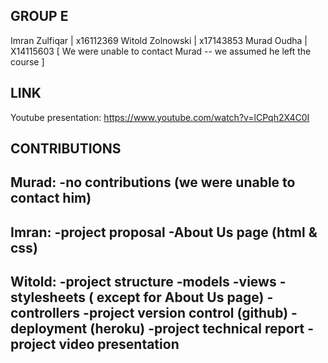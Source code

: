 GROUP E 
----------------------------------------

Imran Zulfiqar	| x16112369
Witold Zolnowski | x17143853
Murad Oudha | X14115603 [ We were unable to contact Murad -- we assumed he left the course ]

LINK
----------------------------------------

Youtube presentation:
https://www.youtube.com/watch?v=lCPqh2X4C0I


CONTRIBUTIONS
----------------------------------------

Murad:
-no contributions (we were unable to contact him)
----------------------------------------

Imran:
-project proposal
-About Us page (html & css)
----------------------------------------

Witold:
-project structure
-models
-views 
-stylesheets ( except for About Us page)
-controllers
-project version control (github)
-deployment (heroku)
-project technical report
-project video presentation
----------------------------------------